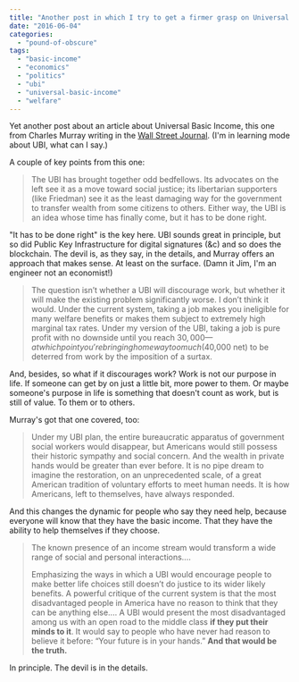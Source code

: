 ```yaml
---
title: "Another post in which I try to get a firmer grasp on Universal Basic Income"
date: "2016-06-04"
categories: 
  - "pound-of-obscure"
tags: 
  - "basic-income"
  - "economics"
  - "politics"
  - "ubi"
  - "universal-basic-income"
  - "welfare"
---
```


Yet another post about an article about Universal Basic Income, this one from Charles Murray writing in the [Wall Street Journal](http://www.wsj.com/articles/a-guaranteed-income-for-every-american-1464969586). (I'm in learning mode about UBI, what can I say.)

A couple of key points from this one:

> The UBI has brought together odd bedfellows. Its advocates on the left see it as a move toward social justice; its libertarian supporters (like Friedman) see it as the least damaging way for the government to transfer wealth from some citizens to others. Either way, the UBI is an idea whose time has finally come, but it has to be done right.

"It has to be done right" is the key here. UBI sounds great in principle, but so did Public Key Infrastructure for digital signatures (&c) and so does the blockchain. The devil is, as they say, in the details, and Murray offers an approach that makes sense. At least on the surface. (Damn it Jim, I'm an engineer not an economist!)

> The question isn’t whether a UBI will discourage work, but whether it will make the existing problem significantly worse. I don’t think it would. Under the current system, taking a job makes you ineligible for many welfare benefits or makes them subject to extremely high marginal tax rates. Under my version of the UBI, taking a job is pure profit with no downside until you reach $30,000—at which point you’re bringing home way too much ($40,000 net) to be deterred from work by the imposition of a surtax.

And, besides, so what if it discourages work? Work is not our purpose in life. If someone can get by on just a little bit, more power to them. Or maybe someone's purpose in life is something that doesn't count as work, but is still of value. To them or to others.

Murray's got that one covered, too:

> Under my UBI plan, the entire bureaucratic apparatus of government social workers would disappear, but Americans would still possess their historic sympathy and social concern. And the wealth in private hands would be greater than ever before. It is no pipe dream to imagine the restoration, on an unprecedented scale, of a great American tradition of voluntary efforts to meet human needs. It is how Americans, left to themselves, have always responded.

And this changes the dynamic for people who say they need help, because everyone will know that they have the basic income. That they have the ability to help themselves if they choose.

> The known presence of an income stream would transform a wide range of social and personal interactions....
> 
> Emphasizing the ways in which a UBI would encourage people to make better life choices still doesn’t do justice to its wider likely benefits. A powerful critique of the current system is that the most disadvantaged people in America have no reason to think that they can be anything else.... A UBI would present the most disadvantaged among us with an open road to the middle class **if they put their minds to it**. It would say to people who have never had reason to believe it before: “Your future is in your hands.” **And that would be the truth.**

In principle. The devil is in the details.
